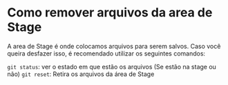 # Como remover arquivos da area de Stage

A area de Stage é onde colocamos arquivos para serem salvos. Caso você queira desfazer isso, é recomendado utilizar os seguintes comandos:

`git status`: ver o estado em que estão os arquivos (Se estão na stage ou não)
`git reset`: Retira os arquivos da área de Stage